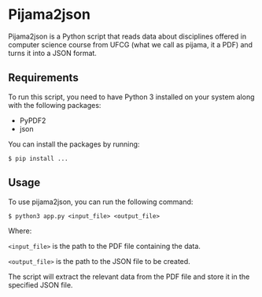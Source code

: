 # Pijama2json

Pijama2json is a Python script that reads data about disciplines offered in computer science course from UFCG (what we call as pijama, it a PDF) and turns it into a JSON format.

## Requirements

To run this script, you need to have Python 3 installed on your system along with the following packages:

- PyPDF2
- json

You can install the packages by running:

```
$ pip install ...
```

## Usage

To use pijama2json, you can run the following command:

```
$ python3 app.py <input_file> <output_file>
```

Where:

```<input_file>``` is the path to the PDF file containing the data.

```<output_file>``` is the path to the JSON file to be created.

The script will extract the relevant data from the PDF file and store it in the specified JSON file.
